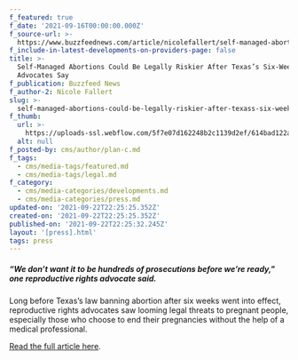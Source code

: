 ```yaml
---
f_featured: true
f_date: '2021-09-16T00:00:00.000Z'
f_source-url: >-
  https://www.buzzfeednews.com/article/nicolefallert/self-managed-abortion-defense-fund
f_include-in-latest-developments-on-providers-page: false
title: >-
  Self-Managed Abortions Could Be Legally Riskier After Texas’s Six-Week Law,
  Advocates Say
f_publication: Buzzfeed News
f_author-2: Nicole Fallert
slug: >-
  self-managed-abortions-could-be-legally-riskier-after-texass-six-week-law-advocates-say
f_thumb:
  url: >-
    https://uploads-ssl.webflow.com/5f7e07d162248b2c1139d2ef/614bad122a1f1947f66121ed_Screen%20Shot%202021-09-22%20at%204.28.45%20PM.png
  alt: null
f_posted-by: cms/author/plan-c.md
f_tags:
  - cms/media-tags/featured.md
  - cms/media-tags/legal.md
f_category:
  - cms/media-categories/developments.md
  - cms/media-categories/press.md
updated-on: '2021-09-22T22:25:25.352Z'
created-on: '2021-09-22T22:25:25.352Z'
published-on: '2021-09-22T22:25:32.245Z'
layout: '[press].html'
tags: press
---
```


##### “We don’t want it to be hundreds of prosecutions before we’re ready," one reproductive rights advocate said.

Long before Texas’s law banning abortion after six weeks went into effect, reproductive rights advocates saw looming legal threats to pregnant people, especially those who choose to end their pregnancies without the help of a medical professional.

[Read the full article here](https://www.buzzfeednews.com/article/nicolefallert/self-managed-abortion-defense-fund).
